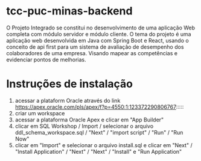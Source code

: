 # tcc-puc-minas-backend
O Projeto Integrado se constitui no desenvolvimento de uma aplicação Web completa com módulo servidor e módulo cliente. O tema do projeto é uma aplicação web desenvolvida em Java com Spring Boot e React, usando o conceito de api first para um sistema de avaliação de desempenho dos colaboradores de uma empresa. Visando mapear as competências e evidenciar pontos de melhorias.

# Instruções de instalação
1) acessar a plataform Oracle através do link https://apex.oracle.com/pls/apex/f?p=4550:1:123372290806767:::::
2) criar um workspace
3) acessar a plataforma Oracle Apex e clicar em "App Builder"
4) clicar em SQL Workshop / Import / selecionar o arquivo ddl_schema_workspace.sql / "Next" / "import script" / "Run" / "Run Now" 
5) clicar em "Import" e selecionar o arquivo install.sql e clicar em "Next" / "Install Application" / "Next" / "Next" / "Install" e "Run Application"

